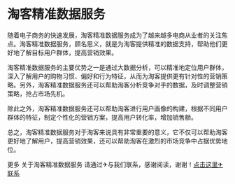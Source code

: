 # 淘客精准数据服务

随着电子商务的快速发展，淘客精准数据服务成为了越来越多电商从业者的关注焦点。淘客精准数据服务，顾名思义，就是为淘客提供精准的数据支持，帮助他们更好地了解目标用户群体，提高营销效果。

淘客精准数据服务的主要优势之一是通过大数据分析，可以精准地定位用户群体，深入了解用户的购物习惯、偏好和行为特征，从而为淘客提供更有针对性的营销策略。另外，淘客精准数据服务还可以帮助淘客分析竞争对手的数据，及时调整营销策略，抢占市场先机。

除此之外，淘客精准数据服务还可以帮助淘客进行用户画像的构建，根据不同用户群体的特征，制定个性化的营销方案，提高用户转化率，增加销售额。

总之，淘客精准数据服务对于淘客来说具有非常重要的意义，它不仅可以帮助淘客更好地了解用户，提高营销效果，还可以帮助淘客在激烈的市场竞争中占据优势地位。

更多 关于淘客精准数据服务 请通过✈与我们联系，感谢阅读，谢谢！[点击这里✈联系](https://t.me/LM999bot)